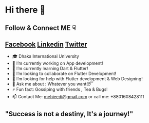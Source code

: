 # Hi there 👋

## Follow & Connect ME ☟

## <a href="https://facebook.com/xmehiedii" class="fa fa-facebook">Facebook</a> <a href="https://www.linkedin.com/in/mehiedi" class="fa fa-linkedin">Linkedin</a> <a href="https://twitter.com/xmehiedi" class="fa fa-twitter">Twitter</a>


- 🎓 Dhaka International University
- 🔭 I’m currently working on App development!
- 🌱 I’m currently learning Dart & Flutter!
- 👯 I’m looking to collaborate on Flutter Development!
- 🤔 I’m looking for help with Flutter development & Web Designing!
- 💬 Ask me about : Whatever you want😴
- ⚡ Fun fact: Gossiping with friends , Tea & Bugs!
- 📫 Contact Me: mehieedi@gmail.com or call me: +8801608428111

## "Success is not a destiny, It's a journey!"
